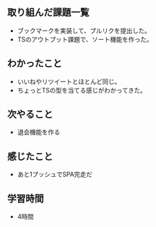 ## 取り組んだ課題一覧
- ブックマークを実装して、プルリクを提出した。
- TSのアウトプット課題で、ソート機能を作った。

## わかったこと
- いいねやリツイートとほとんど同じ。
- ちょっとTSの型を当てる感じがわかってきた。

## 次やること
- 退会機能を作る

## 感じたこと
- あと1プッシュでSPA完走だ

## 学習時間
- 4時間